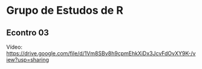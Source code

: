# Grupo de Estudos de R

## Econtro 03

Vídeo: https://drive.google.com/file/d/1Vm8SBv8h9cpmEhkXiDx3JcvFdOvXY9K-/view?usp=sharing
